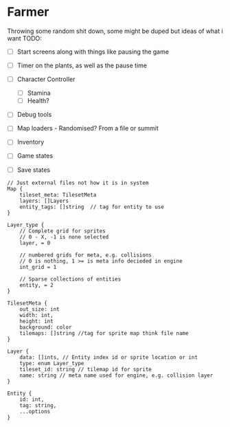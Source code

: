 # Farmer

Throwing some random shit down, some might be duped but ideas of what i want
TODO: 
- [ ] Start screens along with things like pausing the game
- [ ] Timer on the plants, as well as the pause time
- [ ] Character Controller
  - [ ] Stamina 
  - [ ] Health?
- [ ] Debug tools
- [ ] Map loaders - Randomised? From a file or summit
- [ ] Inventory 
- [ ] Game states
- [ ] Save states


```
// Just external files not how it is in system
Map {
    tileset_meta: TilesetMeta
    layers: []Layers
    entity_tags: []string  // tag for entity to use
}

Layer_type {    
    // Complete grid for sprites 
    // 0 - X, -1 is none selected
    layer, = 0

    // numbered grids for meta, e.g. collisions
    // 0 is nothing, 1 >= is meta info decieded in engine 
    int_grid = 1

    // Sparse collections of entities 
    entity, = 2
}

TilesetMeta {
    out_size: int
    width: int,
    height: int
    background: color
    tilemaps: []string //tag for sprite map think file name
}

Layer {
    data: []ints, // Entity index id or sprite location or int
    type: enum Layer_type
    tileset_id: string // tilemap id for sprite
    name: string // meta name used for engine, e.g. collision layer
}

Entity {
    id: int,
    tag: string,
    ...options
}
```
